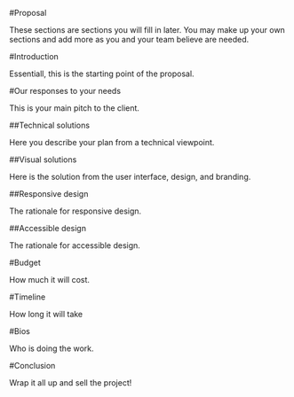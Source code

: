 #Proposal

These sections are sections you will fill in later. You may make up your own sections and add more as you and your team believe are needed. 

#Introduction

Essentiall, this is the starting point of the proposal.

#Our responses to your needs

This is your main pitch to the client.

##Technical solutions

Here you describe your plan from a technical viewpoint.

##Visual solutions

Here is the solution from the user interface, design, and branding.

##Responsive design

The rationale for responsive design.

##Accessible design

The rationale for accessible design.

#Budget

How much it will cost.

#Timeline

How long it will take

#Bios

Who is doing the work.

#Conclusion

Wrap it all up and sell the project!